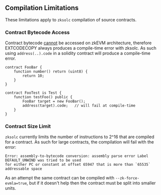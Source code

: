 ## Compilation Limitations

These limitations apply to `zksolc` compilation of source contracts.

### Contract Bytecode Access

Contract bytecode [cannot](https://docs.zksync.io/build/developer-reference/ethereum-differences/evm-instructions#extcodecopy) be accessed on zkEVM architecture, therefore EXTCODECOPY always produces a compile-time error with zksolc. As such using `address(..).code` in a solidity contract will produce a compile-time error.

```solidity
contract FooBar {
    function number() return (uint8) {
        return 10;
    }
}

contract FooTest is Test {
    function testFoo() public {
        FooBar target = new FooBar();
        address(target).code;   // will fail at compile-time
    }
}
```

### Contract Size Limit

`zksolc` currently limits the number of instructions to 2^16 that are compiled for a contract. As such for large contracts, the compilation will fail with the error:

```
Error: assembly-to-bytecode conversion: assembly parse error Label DEFAULT_UNWIND was tried to be used
for either PC or constant at offset 65947 that is more than `65535` addressable space
```

As an attempt the same contract can be compiled with `--zk-force-evmla=true`, but if it doesn't help then the contract must be split into smaller units.